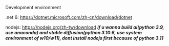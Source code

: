 Development environment

.net 6:
https://dotnet.microsoft.com/zh-cn/download/dotnet

nodejs:
https://nodejs.org/zh-tw/download
***if u wanna build ai(python 3.9, use anaconda) and stable diffusion(python 3.10.6, use system environment of w10/w11), dont install nodejs first because of python 3.11***

